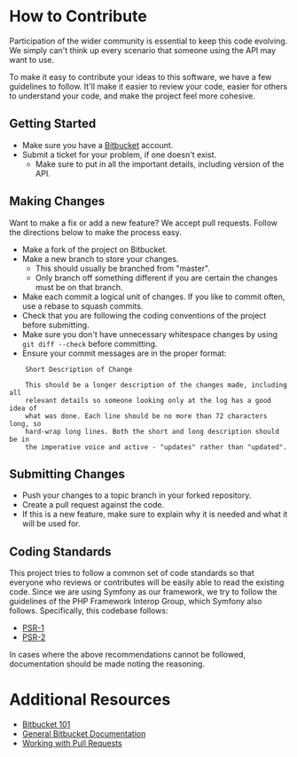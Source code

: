 How to Contribute
=================

Participation of the wider community is essential to keep this code evolving. We
simply can't think up every scenario that someone using the API may want to use.

To make it easy to contribute your ideas to this software, we have a few
guidelines to follow. It'll make it easier to review your code, easier for
others to understand your code, and make the project feel more cohesive.

Getting Started
---------------

* Make sure you have a [Bitbucket](https://bitbucket.org/) account.
* Submit a ticket for your problem, if one doesn't exist.
  * Make sure to put in all the important details, including version of the API.

Making Changes
--------------

Want to make a fix or add a new feature? We accept pull requests. Follow the
directions below to make the process easy.

* Make a fork of the project on Bitbucket.
* Make a new branch to store your changes.
  * This should usually be branched from "master".
  * Only branch off something different if you are certain the changes must be
    on that branch.
* Make each commit a logical unit of changes. If you like to commit often, use
  a rebase to squash commits.
* Check that you are following the coding conventions of the project before
  submitting.
* Make sure you don't have unnecessary whitespace changes by using
  `git diff --check` before committing.
* Ensure your commit messages are in the proper format:

````
    Short Description of Change

    This should be a longer description of the changes made, including all
    relevant details so someone looking only at the log has a good idea of
    what was done. Each line should be no more than 72 characters long, so
    hard-wrap long lines. Both the short and long description should be in
    the imperative voice and active - "updates" rather than "updated".
````

Submitting Changes
------------------

* Push your changes to a topic branch in your forked repository.
* Create a pull request against the code.
* If this is a new feature, make sure to explain why it is needed and what it
  will be used for.

Coding Standards
----------------

This project tries to follow a common set of code standards so that everyone who
reviews or contributes will be easily able to read the existing code. Since we
are using Symfony as our framework, we try to follow the guidelines of the PHP
Framework Interop Group, which Symfony also follows. Specifically, this codebase
follows:

* [PSR-1](http://www.php-fig.org/psr/psr-1/)
* [PSR-2](http://www.php-fig.org/psr/psr-2/)

In cases where the above recommendations cannot be followed, documentation should
be made noting the reasoning.

Additional Resources
====================

* [Bitbucket 101](https://confluence.atlassian.com/display/BITBUCKET/Bitbucket+101)
* [General Bitbucket Documentation](https://confluence.atlassian.com/display/BITBUCKET/Bitbucket+Documentation+Home)
* [Working with Pull Requests](https://confluence.atlassian.com/display/BITBUCKET/Work+with+pull+requests)